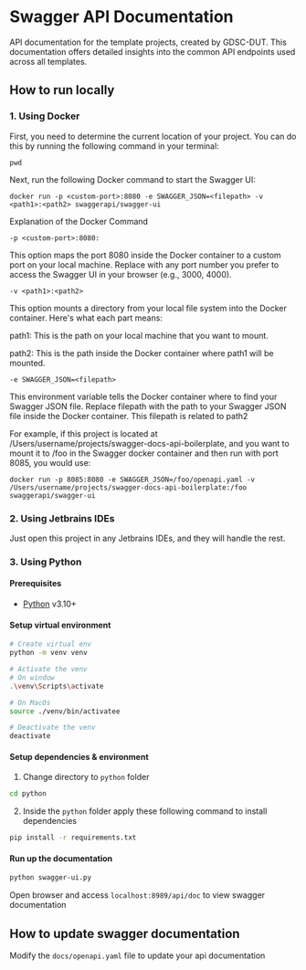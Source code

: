 # Swagger API Documentation

API documentation for the template projects, created by GDSC-DUT. This documentation offers detailed insights into the common API endpoints used across all templates.

## How to run locally
### 1. Using Docker
First, you need to determine the current location of your project. You can do this by running the following command in your terminal:
```
pwd
```
Next, run the following Docker command to start the Swagger UI:
```
docker run -p <custom-port>:8080 -e SWAGGER_JSON=<filepath> -v <path1>:<path2> swaggerapi/swagger-ui
```
Explanation of the Docker Command
```
-p <custom-port>:8080:
```
This option maps the port 8080 inside the Docker container to a custom port on your local machine. Replace <custom-port> with any port number you prefer to access the Swagger UI in your browser (e.g., 3000, 4000).
```
-v <path1>:<path2>
```
This option mounts a directory from your local file system into the Docker container. Here's what each part means:

path1: This is the path on your local machine that you want to mount.

path2: This is the path inside the Docker container where path1 will be mounted.
```
-e SWAGGER_JSON=<filepath>
```
This environment variable tells the Docker container where to find your Swagger JSON file. Replace filepath with the path to your Swagger JSON file inside the Docker container. This filepath is related to path2

For example, if this project is located at /Users/username/projects/swagger-docs-api-boilerplate, and you want to mount it to /foo in the Swagger docker container and then run with port 8085, you would use:
```
docker run -p 8085:8080 -e SWAGGER_JSON=/foo/openapi.yaml -v /Users/username/projects/swagger-docs-api-boilerplate:/foo swaggerapi/swagger-ui
```

### 2. Using Jetbrains IDEs
Just open this project in any Jetbrains IDEs, and they will handle the rest.

### 3. Using Python
#### Prerequisites
- [Python](https://www.python.org/) v3.10+

#### Setup virtual environment
```bash
# Create virtual env
python -m venv venv

# Activate the venv
# On window
.\venv\Scripts\activate

# On MacOs
source ./venv/bin/activatee

# Deactivate the venv
deactivate
```
#### Setup dependencies & environment

1. Change directory to `python` folder
```bash
cd python
```

2. Inside the `python` folder apply these following command to install dependencies
```bash
pip install -r requirements.txt
```

#### Run up the documentation
```bash
python swagger-ui.py
```

Open browser and access `localhost:8989/api/doc` to view swagger documentation

## How to update swagger documentation
Modify the `docs/openapi.yaml` file to update your api documentation